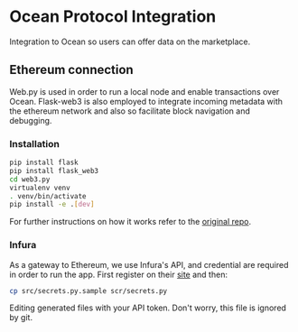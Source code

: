 # Ocean Protocol Integration
Integration to Ocean so users can offer data on the marketplace.

## Ethereum connection
Web.py is used in order to run a local node and enable transactions over Ocean. Flask-web3 is also employed to integrate incoming metadata with the ethereum network and also so facilitate block navigation and debugging.

### Installation
```bash
pip install flask
pip install flask_web3
cd web3.py
virtualenv venv
. venv/bin/activate
pip install -e .[dev]
```
For further instructions on how it works refer to the [original repo](https://github.com/ethereum/web3.py).

### Infura
As a gateway to Ethereum, we use Infura's API, and credential are required in order to run the app. First register on their [site](infura.io) and then:
```bash
cp src/secrets.py.sample scr/secrets.py
```
Editing generated files with your API token. Don't worry, this file is ignored by git.